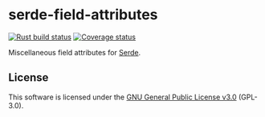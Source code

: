 # serde-field-attributes

[![Rust build status](https://img.shields.io/github/actions/workflow/status/travisbrown/serde-field-attributes/ci.yaml?branch=main)](https://github.com/travisbrown/serde-field-attributes/actions)
[![Coverage status](https://img.shields.io/codecov/c/github/travisbrown/serde-field-attributes/main.svg)](https://codecov.io/github/travisbrown/serde-field-attributes)

Miscellaneous field attributes for [Serde][serde].

## License

This software is licensed under the [GNU General Public License v3.0][gpl-v3] (GPL-3.0).

[gpl-v3]: https://www.gnu.org/licenses/gpl-3.0.en.html
[serde]: https://serde.rs/
